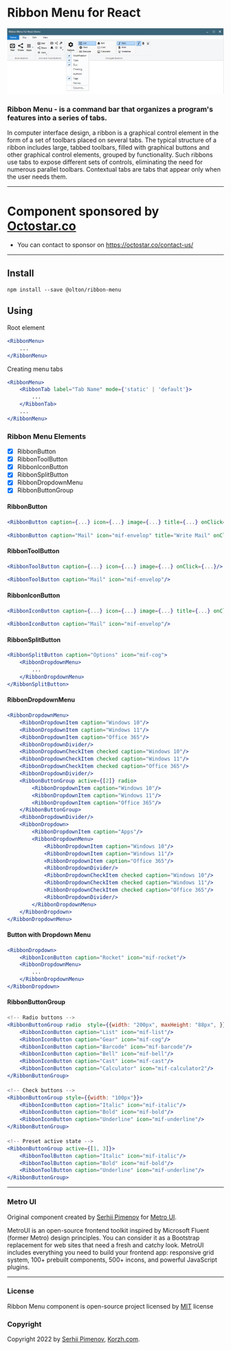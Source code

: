 # Ribbon Menu for React

![](preview.png)

### Ribbon Menu - is a command bar that organizes a program's features into a series of tabs.

In computer interface design, a ribbon is a graphical control element in the form of a set of toolbars placed on several tabs. 
The typical structure of a ribbon includes large, tabbed toolbars, filled with graphical buttons and other graphical control elements, grouped by functionality. 
Such ribbons use tabs to expose different sets of controls, eliminating the need for numerous parallel toolbars. 
Contextual tabs are tabs that appear only when the user needs them.

<hr>

# Component sponsored by [Octostar.co](https://octostar.co/)

- You can contact to sponsor on https://octostar.co/contact-us/
<hr>

## Install
```shell
npm install --save @olton/ribbon-menu
```

## Using
Root element
```jsx
<RibbonMenu>
    ...
</RibbonMenu>
```
Creating menu tabs
```jsx
<RibbonMenu>
    <RibbonTab label="Tab Name" mode={'static' | 'default'}>
        ...
    </RibbonTab>
    ...
</RibbonMenu>
```
### Ribbon Menu Elements
+ [x] RibbonButton
+ [x] RibbonToolButton
+ [x] RibbonIconButton
+ [x] RibbonSplitButton
+ [x] RibbonDropdownMenu
+ [x] RibbonButtonGroup

#### RibbonButton
```jsx
<RibbonButton caption={...} icon={...} image={...} title={...} onClick={...}/>
```
```jsx
<RibbonButton caption="Mail" icon="mif-envelop" title="Write Mail" onClick={()=>{}}/>
```

#### RibbonToolButton
```jsx
<RibbonToolButton caption={...} icon={...} image={...} onClick={...}/>
```
```jsx
<RibbonToolButton caption="Mail" icon="mif-envelop"/>
```

#### RibbonIconButton
```jsx
<RibbonIconButton caption={...} icon={...} image={...} title={...} onClick={...}/>
```
```jsx
<RibbonIconButton caption="Mail" icon="mif-envelop"/>
```

#### RibbonSplitButton
```jsx
<RibbonSplitButton caption="Options" icon="mif-cog">
    <RibbonDropdownMenu>
        ...
    </RibbonDropdownMenu>
</RibbonSplitButton>
```

#### RibbonDropdownMenu
```jsx
<RibbonDropdownMenu>
    <RibbonDropdownItem caption="Windows 10"/>
    <RibbonDropdownItem caption="Windows 11"/>
    <RibbonDropdownItem caption="Office 365"/>
    <RibbonDropdownDivider/>
    <RibbonDropdownCheckItem checked caption="Windows 10"/>
    <RibbonDropdownCheckItem checked caption="Windows 11"/>
    <RibbonDropdownCheckItem checked caption="Office 365"/>
    <RibbonDropdownDivider/>
    <RibbonButtonGroup active={[2]} radio>
        <RibbonDropdownItem caption="Windows 10"/>
        <RibbonDropdownItem caption="Windows 11"/>
        <RibbonDropdownItem caption="Office 365"/>
    </RibbonButtonGroup>
    <RibbonDropdownDivider/>
    <RibbonDropdown>
        <RibbonDropdownItem caption="Apps"/>
        <RibbonDropdownMenu>
            <RibbonDropdownItem caption="Windows 10"/>
            <RibbonDropdownItem caption="Windows 11"/>
            <RibbonDropdownItem caption="Office 365"/>
            <RibbonDropdownDivider/>
            <RibbonDropdownCheckItem checked caption="Windows 10"/>
            <RibbonDropdownCheckItem checked caption="Windows 11"/>
            <RibbonDropdownCheckItem checked caption="Office 365"/>
            <RibbonDropdownDivider/>
        </RibbonDropdownMenu>
    </RibbonDropdown>
</RibbonDropdownMenu>
```

#### Button with Dropdown Menu
```jsx
<RibbonDropdown>
    <RibbonIconButton caption="Rocket" icon="mif-rocket"/>
    <RibbonDropdownMenu>
        ...
    </RibbonDropdownMenu>
</RibbonDropdown>
```

#### RibbonButtonGroup
```jsx
<!-- Radio buttons -->
<RibbonButtonGroup radio  style={{width: "200px", maxHeight: "88px", }}>
    <RibbonIconButton caption="List" icon="mif-list"/>
    <RibbonIconButton caption="Gear" icon="mif-cog"/>
    <RibbonIconButton caption="Barcode" icon="mif-barcode"/>
    <RibbonIconButton caption="Bell" icon="mif-bell"/>
    <RibbonIconButton caption="Cast" icon="mif-cast"/>
    <RibbonIconButton caption="Calculator" icon="mif-calculator2"/>
</RibbonButtonGroup>

<!-- Check buttons -->
<RibbonButtonGroup style={{width: "100px"}}>
    <RibbonIconButton caption="Italic" icon="mif-italic"/>
    <RibbonIconButton caption="Bold" icon="mif-bold"/>
    <RibbonIconButton caption="Underline" icon="mif-underline"/>
</RibbonButtonGroup>

<!-- Preset active state -->
<RibbonButtonGroup active={[1, 3]}>
    <RibbonToolButton caption="Italic" icon="mif-italic"/>
    <RibbonToolButton caption="Bold" icon="mif-bold"/>
    <RibbonToolButton caption="Underline" icon="mif-underline"/>
</RibbonButtonGroup>
```

<hr>

### Metro UI
Original component created by [Serhii Pimenov](https://pimenov.com.ua) for [Metro UI](https://korzh.com/metroui).

MetroUI is an open-source frontend toolkit inspired by Microsoft Fluent (former Metro) design principles. You can consider it as a Bootstrap replacement for web sites that need a fresh and catchy look.
MetroUI includes everything you need to build your frontend app: responsive grid system, 100+ prebuilt components, 500+ incons, and powerful JavaScript plugins.

<hr>

### License
Ribbon Menu component is open-source project licensed by [MIT](license) license

### Copyright
Copyright 2022 by [Serhii Pimenov](https://pimenov.com.ua), [Korzh.com](https://korzh.com). 